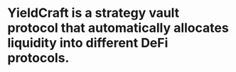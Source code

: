 # YieldCraft is a strategy vault protocol that automatically allocates liquidity into different DeFi protocols.
